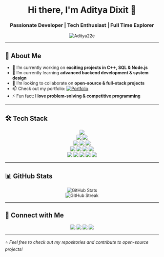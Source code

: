 <!-- Profile Header -->
<h1 align="center">Hi there, I'm Aditya Dixit 👋</h1>
<h3 align="center">Passionate Developer | Tech Enthusiast | Full Time Explorer</h3>

<!-- Profile Views -->
<p align="center">
  <img src="https://komarev.com/ghpvc/?username=Aditya22e&label=Profile%20Views&color=0e75b6&style=flat" alt="Aditya22e" />
</p>

---

<!-- About Section -->
## 🚀 About Me  
- 🔭 I’m currently working on **exciting projects in C++, SQL & Node.js**  
- 🌱 I’m currently learning **advanced backend development & system design**  
- 👯 I’m looking to collaborate on **open-source & full-stack projects**  
- 📫 Check out my portfolio: [![Portfolio](https://img.shields.io/badge/Portfolio-000000?style=for-the-badge&logo=About.me&logoColor=white)](https://aditya-gamma-black.vercel.app)
- ⚡ Fun fact: **I love problem-solving & competitive programming**  

---

<!-- Tech Stack -->
## 🛠️ Tech Stack  

<p align="center">
 <img src="https://img.shields.io/badge/C++-00599C?style=for-the-badge&logo=c%2B%2B&logoColor=white" />
  <br/>
  <img src="https://img.shields.io/badge/C-00599C?style=for-the-badge&logo=c&logoColor=white" />
  <img src="https://img.shields.io/badge/Python-3776AB?style=for-the-badge&logo=python&logoColor=white" />
  <br/>
  <img src="https://img.shields.io/badge/React-61DAFB?style=for-the-badge&logo=react&logoColor=black" />
  <img src="https://img.shields.io/badge/Astro-FF5D01?style=for-the-badge&logo=astro&logoColor=white" />
  <img src="https://img.shields.io/badge/Web%20API-005571?style=for-the-badge&logo=googlechrome&logoColor=white" />
  <br/>
  <img src="https://img.shields.io/badge/SQL-4479A1?style=for-the-badge&logo=postgresql&logoColor=white" />
  <img src="https://img.shields.io/badge/MySQL-4479A1?style=for-the-badge&logo=mysql&logoColor=white" />
  <img src="https://img.shields.io/badge/HTML5-E34F26?style=for-the-badge&logo=html5&logoColor=white" />
  <img src="https://img.shields.io/badge/Markdown-000000?style=for-the-badge&logo=markdown&logoColor=white" />
  <br/>
  <img src="https://img.shields.io/badge/CSS3-1572B6?style=for-the-badge&logo=css3&logoColor=white" />
  <img src="https://img.shields.io/badge/JavaScript-F7DF1E?style=for-the-badge&logo=javascript&logoColor=black" />
  <img src="https://img.shields.io/badge/Node.js-43853D?style=for-the-badge&logo=node.js&logoColor=white" />
  <img src="https://img.shields.io/badge/TypeScript-3178C6?style=for-the-badge&logo=typescript&logoColor=white" />
  <img src="https://img.shields.io/badge/Django-092E20?style=for-the-badge&logo=django&logoColor=white" />
</p>

---

<!-- GitHub Stats -->
## 📊 GitHub Stats  

<p align="center">
  <img src="https://github-readme-stats.vercel.app/api?username=Aditya22e&show_icons=true&theme=radical" alt="GitHub Stats" />
  <br/>
  <img src="https://github-readme-streak-stats.herokuapp.com/?user=Aditya22e&theme=radical" alt="GitHub Streak" />
</p>

---


<!-- Connect With Me -->
## 🔗 Connect with Me  

<p align="center">
  <a href="(http://www.linkedin.com/in/aditya-dixit-109488327)"><img src="https://img.shields.io/badge/LinkedIn-0A66C2?style=for-the-badge&logo=linkedin&logoColor=white"/></a>
  <a href="https://instagram.com/aditya_22e"><img src="https://img.shields.io/badge/Instagram-E4405F?style=for-the-badge&logo=instagram&logoColor=white"/></a>
  <a href="https://twitter.com/Aditya_22e"><img src="https://img.shields.io/badge/Twitter-1DA1F2?style=for-the-badge&logo=twitter&logoColor=white"/></a>
  <a href="mailto:dixitaditya619@gmail.com"><img src="https://img.shields.io/badge/Email-D14836?style=for-the-badge&logo=gmail&logoColor=white"/></a>
</p>

---

⭐️ *Feel free to check out my repositories and contribute to open-source projects!*  
